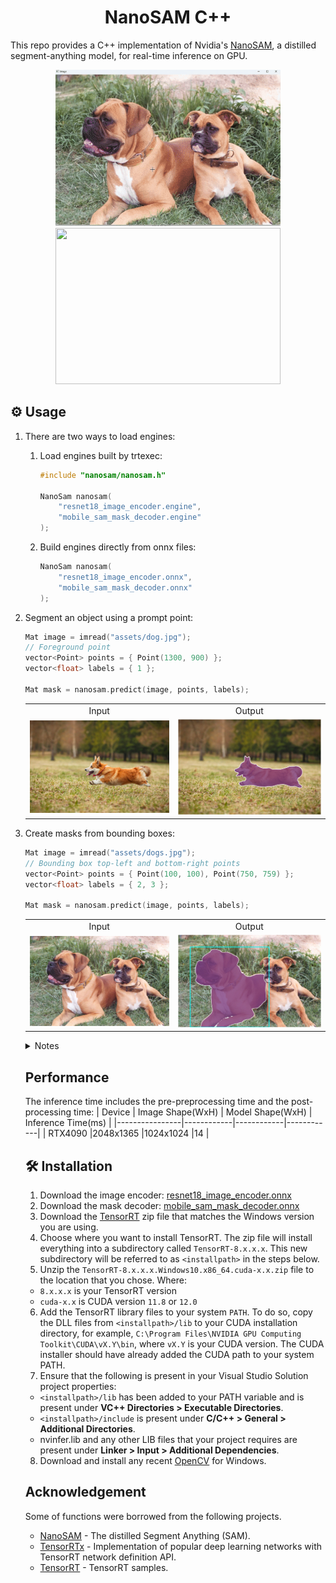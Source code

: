
<h1 align="center"><span>NanoSAM C++</span></h1>

This repo provides a C++ implementation of Nvidia's [NanoSAM](https://github.com/NVIDIA-AI-IOT/nanosam), a distilled segment-anything model, for real-time inference on GPU.

<p align="center" margin: 0 auto;>
  <img src="assets/segment_with_single_click.gif" height="250px" width="360px" />
  <img src="assets/video.gif" height="250px" width="360px" /> 
</p>

## ⚙️ Usage
1. There are two ways to load engines:

     1. Load engines built by trtexec:

        ```cpp
        #include "nanosam/nanosam.h"

        NanoSam nanosam(
            "resnet18_image_encoder.engine",
            "mobile_sam_mask_decoder.engine"
        );
        ```
     2. Build engines directly from onnx files:
      
        ```cpp
        NanoSam nanosam(
            "resnet18_image_encoder.onnx",
            "mobile_sam_mask_decoder.onnx"
        );
        ```

2. Segment an object using a prompt point:

   ```cpp
   Mat image = imread("assets/dog.jpg");
   // Foreground point
   vector<Point> points = { Point(1300, 900) };
   vector<float> labels = { 1 }; 

   Mat mask = nanosam.predict(image, points, labels);
   ```

   <table style="margin-right:auto; text-align:center;">
      <tr>
        <td style="text-align: center;">Input</td>
        <td style="text-align: center;">Output</td>
      </tr>
      <tr>
        <td><img src="assets/dog.jpg" width=480px></td>
        <td><img src="assets/dog_mask.jpg" width=480px></td>
      </tr>
   </table>

3. Create masks from bounding boxes:

   ```cpp
   Mat image = imread("assets/dogs.jpg");
   // Bounding box top-left and bottom-right points
   vector<Point> points = { Point(100, 100), Point(750, 759) };
   vector<float> labels = { 2, 3 }; 

   Mat mask = nanosam.predict(image, points, labels);
   ```

   <table style="margin-right:auto; text-align:center;">
     <tr>
       <td style="text-align: center;">Input</td>
       <td style="text-align: center;">Output</td>
     </tr>
     <tr>
       <td><img src="assets/dogs.jpg" width=480px></td>
       <td><img src="assets/dogs_mask.jpg" width=480px></td>
     </tr>
  </table>

<details>
<summary>Notes</summary>
The point labels may be

| Point Label | Description |
|:--------------------:|-------------|
| 0 | Background point |
| 1 | Foreground point |
| 2 | Bounding box top-left |
| 3 | Bounding box bottom-right |
</details>


## Performance
The inference time includes the pre-preprocessing time and the post-processing time:
| Device          | Image Shape(WxH)	 | Model Shape(WxH)	 | Inference Time(ms) |
|----------------|------------|------------|------------|
| RTX4090        |2048x1365  |1024x1024       |14       |

## 🛠️ Installation

1. Download the image encoder: [resnet18_image_encoder.onnx](https://drive.google.com/file/d/14-SsvoaTl-esC3JOzomHDnI9OGgdO2OR/view?usp=drive_link)
2. Download the mask decoder: [mobile_sam_mask_decoder.onnx](https://drive.google.com/file/d/1jYNvnseTL49SNRx9PDcbkZ9DwsY8up7n/view?usp=drive_link)    
3. Download the [TensorRT](https://developer.nvidia.com/tensorrt) zip file that matches the Windows version you are using.
4. Choose where you want to install TensorRT. The zip file will install everything into a subdirectory called `TensorRT-8.x.x.x`. This new subdirectory will be referred to as `<installpath>` in the steps below.
5. Unzip the `TensorRT-8.x.x.x.Windows10.x86_64.cuda-x.x.zip` file to the location that you chose. Where:
- `8.x.x.x` is your TensorRT version
- `cuda-x.x` is CUDA version `11.8` or `12.0`
6. Add the TensorRT library files to your system `PATH`. To do so, copy the DLL files from `<installpath>/lib` to your CUDA installation directory, for example, `C:\Program Files\NVIDIA GPU Computing Toolkit\CUDA\vX.Y\bin`, where `vX.Y` is your CUDA version. The CUDA installer should have already added the CUDA path to your system PATH.
7. Ensure that the following is present in your Visual Studio Solution project properties:
- `<installpath>/lib` has been added to your PATH variable and is present under **VC++ Directories > Executable Directories**.
- `<installpath>/include` is present under **C/C++ > General > Additional Directories**.
- nvinfer.lib and any other LIB files that your project requires are present under **Linker > Input > Additional Dependencies**.
8. Download and install any recent [OpenCV](https://opencv.org/releases/) for Windows.
  
## Acknowledgement
Some of functions were borrowed from the following projects.
- [NanoSAM](https://github.com/NVIDIA-AI-IOT/nanosam) - The distilled Segment Anything (SAM).
- [TensorRTx](https://github.com/wang-xinyu/tensorrtx) - Implementation of popular deep learning networks with TensorRT network definition API.
- [TensorRT](https://github.com/NVIDIA/TensorRT/tree/release/8.6/samples) - TensorRT samples.
